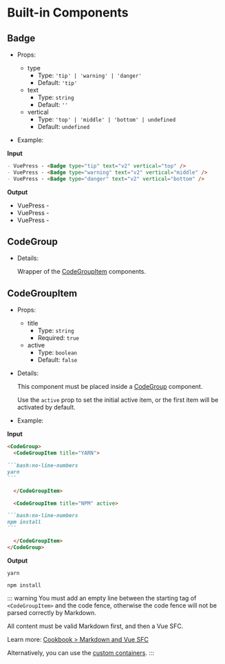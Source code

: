 # Built-in Components

## Badge <Badge text="badge" />

- Props:
  - type
    - Type: `'tip' | 'warning' | 'danger'`
    - Default: `'tip'`
  - text
    - Type: `string`
    - Default: `''`
  - vertical
    - Type: `'top' | 'middle' | 'bottom' | undefined`
    - Default: `undefined`

- Example:

**Input**

```md
- VuePress - <Badge type="tip" text="v2" vertical="top" />
- VuePress - <Badge type="warning" text="v2" vertical="middle" />
- VuePress - <Badge type="danger" text="v2" vertical="bottom" />
```

**Output**

- VuePress - <Badge type="tip" text="v2" vertical="top" />
- VuePress - <Badge type="warning" text="v2" vertical="middle" />
- VuePress - <Badge type="danger" text="v2" vertical="bottom" />

## CodeGroup

- Details:

  Wrapper of the [CodeGroupItem](#codegroupitem) components.

## CodeGroupItem

- Props:
  - title
    - Type: `string`
    - Required: `true`
  - active
    - Type: `boolean`
    - Default: `false`

- Details:

  This component must be placed inside a [CodeGroup](#codegroup) component.

  Use the `active` prop to set the initial active item, or the first item will be activated by default.

- Example:

**Input**

````md
<CodeGroup>
  <CodeGroupItem title="YARN">

```bash:no-line-numbers
yarn
```

  </CodeGroupItem>

  <CodeGroupItem title="NPM" active>

```bash:no-line-numbers
npm install
```

  </CodeGroupItem>
</CodeGroup>
````

**Output**

<CodeGroup>
  <CodeGroupItem title="YARN">

```bash:no-line-numbers
yarn
```

  </CodeGroupItem>

  <CodeGroupItem title="NPM" active>

```bash:no-line-numbers
npm install
```

  </CodeGroupItem>
</CodeGroup>

::: warning
You must add an empty line between the starting tag of `<CodeGroupItem>` and the code fence, otherwise the code fence will not be parsed correctly by Markdown.

All content must be valid Markdown first, and then a Vue SFC.

Learn more: [Cookbook > Markdown and Vue SFC](../../advanced/cookbook/markdown-and-vue-sfc.md)

Alternatively, you can use the [custom containers](./markdown.md#custom-containers).
:::
